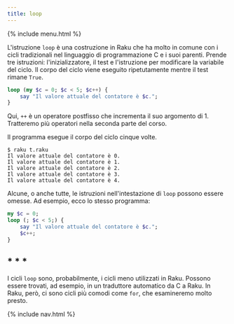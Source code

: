 ```yaml
---
title: loop
---
```


{% include menu.html %}

L'istruzione `loop` è una costruzione in Raku che ha molto in comune con i cicli tradizionali nel linguaggio di programmazione C e i suoi parenti. Prende tre istruzioni: l'inizializzatore, il test e l'istruzione per modificare la variabile del ciclo. Il corpo del ciclo viene eseguito ripetutamente mentre il test rimane `True`.

```raku
loop (my $c = 0; $c < 5; $c++) {
    say "Il valore attuale del contatore è $c.";
}
```

Qui, `++` è un operatore postfisso che incrementa il suo argomento di 1. Tratteremo più operatori nella seconda parte del corso.

Il programma esegue il corpo del ciclo cinque volte.

```console
$ raku t.raku
Il valore attuale del contatore è 0.
Il valore attuale del contatore è 1.
Il valore attuale del contatore è 2.
Il valore attuale del contatore è 3.
Il valore attuale del contatore è 4.
```

Alcune, o anche tutte, le istruzioni nell'intestazione di `loop` possono essere omesse. Ad esempio, ecco lo stesso programma:

```raku
my $c = 0;
loop (; $c < 5;) {
    say "Il valore attuale del contatore è $c.";
    $c++;
}
```

## * * *

I cicli `loop` sono, probabilmente, i cicli meno utilizzati in Raku. Possono essere trovati, ad esempio, in un traduttore automatico da C a Raku. In Raku, però, ci sono cicli più comodi come `for`, che esamineremo molto presto.

{% include nav.html %}